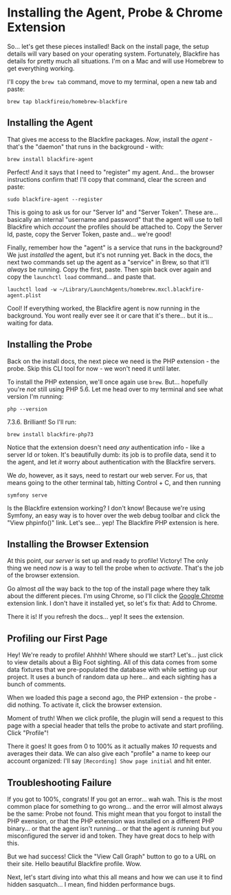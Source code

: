 # Installing the Agent, Probe & Chrome Extension

So... let's get these pieces installed! Back on the install page, the setup details
will vary based on your operating system. Fortunately, Blackfire has details for
pretty much all situations. I'm on a Mac and will use Homebrew to get everything
working.

I'll copy the `brew tab` command, move to my terminal, open a new tab and paste:

```terminal-silent
brew tap blackfireio/homebrew-blackfire
```

## Installing the Agent

That gives me access to the Blackfire packages. *Now*, install the *agent* - that's
the "daemon" that runs in the background - with:

```terminal
brew install blackfire-agent
```

Perfect! And it says that I need to "register" my agent. And... the browser
instructions confirm that! I'll copy that command, clear the screen and paste:

```terminal-silent
sudo blackfire-agent --register
```

This is going to ask us for our "Server Id" and "Server Token". These are... basically
an internal "username and password" that the agent will use to tell Blackfire
which *account* the profiles should be attached to. Copy the Server Id, paste,
copy the Server Token, paste and... we're good!

Finally, remember how the "agent" is a service that runs in the background?
We just *installed* the agent, but it's not running yet. Back in the docs, the
next two commands set up the agent as a "service" in Brew, so that it'll *always*
be running. Copy the first, paste. Then spin back over again and copy the
`launchctl load` command... and paste that.

```terminal-silent
lauchctl load -w ~/Library/LaunchAgents/homebrew.mxcl.blackfire-agent.plist
```

Cool! If everything worked, the Blackfire agent is now running in the background.
You wont really ever see it or care that it's there... but it is... waiting for
data.

## Installing the Probe

Back on the install docs, the next piece we need is the PHP extension - the probe.
Skip this CLI tool for now - we won't need it until later.

To install the PHP extension, we'll once again use `brew`. But... hopefully you're
*not* still using PHP 5.6. Let me head over to my terminal and see what version
I'm running:

```terminal
php --version
```

7.3.6. Brilliant! So I'll run:

```terminal
brew install blackfire-php73
```

Notice that the extension doesn't need *any* authentication info - like a server
Id or token. It's beautifully dumb: its job is to profile data, send it to the
agent, and let *it* worry about authentication with the Blackfire servers.

We *do*, however, as it says, need to restart our web server. For us, that means
going to the other terminal tab, hitting Control + C, and then running

```terminal
symfony serve
```

Is the Blackfire extension working? I don't know! Because we're using Symfony, an
easy way is to hover over the web debug toolbar and click the "View phpinfo()"
link. Let's see... yep! The Blackfire PHP extension is here.

## Installing the Browser Extension

At this point, our *server* is set up and ready to profile! Victory! The only
thing we need *now* is a way to tell the probe when to *activate*. That's the
job of the browser extension.

Go almost *all* the way back to the top of the install page where they talk about
the different pieces. I'm using Chrome, so I'll click the
[Google Chrome](https://blackfire.io/docs/integrations/browsers/chrome)
extension link. I don't have it installed yet, so let's fix that: Add to Chrome.

There it is! If you refresh the docs... yep! It sees the extension.

## Profiling our First Page

Hey! We're ready to profile! Ahhhh! Where should we start? Let's... just click
to view details about a Big Foot sighting. All of this data comes from some data
fixtures that we pre-populated the database with while setting up our project.
It uses a bunch of random data up here... and each sighting has a bunch of comments.

When we loaded this page a second ago, the PHP extension - the probe - did nothing.
To activate it, click the browser extension.

Moment of truth! When we click profile, the plugin will send a request to this
page with a special header that tells the probe to activate and start profiling.
Click "Profile"!

There it goes! It goes from 0 to 100% as it actually makes *10* requests and
averages their data. We can also give each "profile" a name to keep our account
organized: I'll say `[Recording] Show page initial` and hit enter.

## Troubleshooting Failure

If you got to 100%, congrats! If you got an error... wah wah. This is *the* most
common place for something to go wrong... and the error will almost always be
the same: Probe not found. This might mean that you forgot to install the PHP exension,
or that the PHP extension was installed on a different PHP binary... or that the
agent isn't running... or that the agent *is* running but you misconfigured the
server id and token. They have great docs to help with this.

But we had success! Click the "View Call Graph" button to go to a URL on their
site. Hello beautiful Blackfire profile. Wow.

Next, let's start diving into what this all means and how we can use it to find
hidden sasquatch... I mean, find hidden performance bugs.
